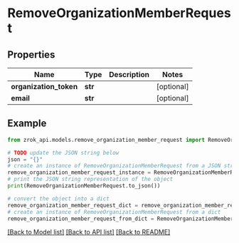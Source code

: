 # RemoveOrganizationMemberRequest


## Properties

Name | Type | Description | Notes
------------ | ------------- | ------------- | -------------
**organization_token** | **str** |  | [optional] 
**email** | **str** |  | [optional] 

## Example

```python
from zrok_api.models.remove_organization_member_request import RemoveOrganizationMemberRequest

# TODO update the JSON string below
json = "{}"
# create an instance of RemoveOrganizationMemberRequest from a JSON string
remove_organization_member_request_instance = RemoveOrganizationMemberRequest.from_json(json)
# print the JSON string representation of the object
print(RemoveOrganizationMemberRequest.to_json())

# convert the object into a dict
remove_organization_member_request_dict = remove_organization_member_request_instance.to_dict()
# create an instance of RemoveOrganizationMemberRequest from a dict
remove_organization_member_request_from_dict = RemoveOrganizationMemberRequest.from_dict(remove_organization_member_request_dict)
```
[[Back to Model list]](../README.md#documentation-for-models) [[Back to API list]](../README.md#documentation-for-api-endpoints) [[Back to README]](../README.md)



